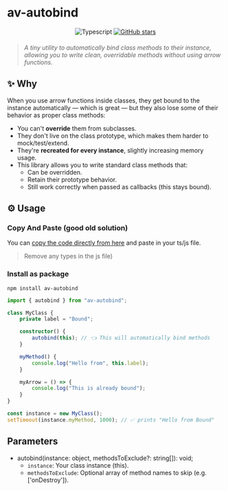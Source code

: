 ﻿# av-autobind

<div style="text-align:center; width:100%;">
<img src="https://img.shields.io/badge/v-1.0.1-blue" alt="Typescript" />
<a href="https://github.com/alessioVelluso/av-autobind/stargazers">
  <img src="https://img.shields.io/github/stars/alessioVelluso/av-autobind?style=social" alt="GitHub stars" />
</a>
</div>

<div style="text-align:center; width:100%; margin-bottom: 20px;">

</div>


> *A tiny utility to automatically bind class methods to their instance, allowing you to write clean, overridable methods without using arrow functions.*

## ✨ Why
When you use arrow functions inside classes, they get bound to the instance automatically — which is great — but they also lose some of their behavior as proper class methods:
* You can't **override** them from subclasses.
* They don't live on the class prototype, which makes them harder to mock/test/extend.
* They're **recreated for every instance**, slightly increasing memory usage.
* This library allows you to write standard class methods that:
    * Can be overridden.
    * Retain their prototype behavior.
    * Still work correctly when passed as callbacks (this stays bound).

## ⚙️ Usage

### Copy And Paste (good old solution)
You can [copy the code directly from here](https://github.com/alessioVelluso/av-autobind/blob/master/package/autobind.ts) and paste in your ts/js file.
> Remove any types in the js file)

### Install as package
```
npm install av-autobind
```

```ts
import { autobind } from "av-autobind";

class MyClass {
    private label = "Bound";

    constructor() {
        autobind(this); // 👈 This will automatically bind methods
    }

    myMethod() {
        console.log("Hello from", this.label);
    }

    myArrow = () => {
        console.log("This is already bound");
    }
}

const instance = new MyClass();
setTimeout(instance.myMethod, 1000); // ✅ prints "Hello from Bound"
```

## Parameters
* autobind(instance: object, methodsToExclude?: string[]): void;
    * `instance`: Your class instance (this).
    * `methodsToExclude`: Optional array of method names to skip (e.g. ['onDestroy']).
